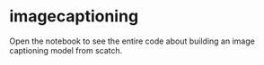 # imagecaptioning
Open the notebook to see the entire code about building an image captioning model from scatch.
